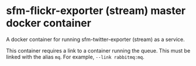 # sfm-flickr-exporter (stream) master docker container

A docker container for running sfm-twitter-exporter (stream) as a service.

This container requires a link to a container running the queue. This
must be linked with the alias `mq`.  For example, `--link rabbitmq:mq`. 